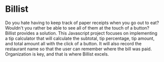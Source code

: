# Billist
Do you hate having to keep track of paper receipts when you go out to eat? Wouldn't you rather be able to see all of them at the touch of a button? Billist provides a solution. This Javascript project focuses on implementing a tip calculator that will calculate the subtotal, tip percentage, tip amount, and total amount all with the click of a button. It will also record the restaurant name so that the user can remember where the bill was paid. Organization is key, and that is where Billist excels.
